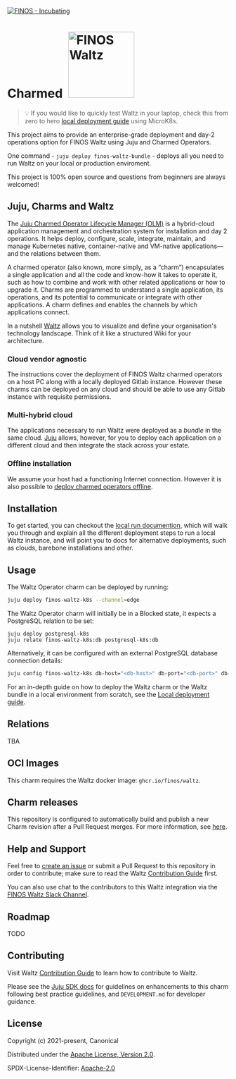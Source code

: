 [![FINOS - Incubating](https://cdn.jsdelivr.net/gh/finos/contrib-toolbox@master/images/badge-incubating.svg)](https://finosfoundation.atlassian.net/wiki/display/FINOS/Incubating)
# Charmed &nbsp;<img src="https://user-images.githubusercontent.com/5586487/152134303-f3a34f04-d459-4581-87df-cbd0d8e6a29f.png" alt="FINOS Waltz" width="150"/>

> 💡 If you would like to quickly test Waltz in your laptop, check this from zero to hero [local deployment guide](TODO) using MicroK8s. 

This project aims to provide an enterprise-grade deployment and day-2 operations option for FINOS Waltz using Juju and Charmed Operators.

One command - `juju deploy finos-waltz-bundle` - deploys all you need to run Waltz on your local or production enviroment. 

This project is 100% open source and questions from beginners are always welcomed!

## Juju, Charms and Waltz

The [Juju Charmed Operator Lifecycle Manager (OLM)](https://juju.is/docs/olm) is a hybrid-cloud application management and orchestration system for installation and day 2 operations. It helps deploy, configure, scale, integrate, maintain, and manage Kubernetes native, container-native and VM-native applications—and the relations between them.

A charmed operator (also known, more simply, as a “charm”) encapsulates a single application and all the code and know-how it takes to operate it, such as how to combine and work with other related applications or how to upgrade it. Charms are programmed to understand a single application, its operations, and its potential to communicate or integrate with other applications. A charm defines and enables the channels by which applications connect.

In a nutshell [Waltz](https://github.com/finos/waltz) allows you to visualize and define your organisation's technology landscape. Think of it like a structured Wiki for your architecture.

### Cloud vendor agnostic

The instructions cover the deployment of FINOS Waltz charmed operators on a host PC along with a locally deployed Gitlab instance. However these charms can be deployed on any cloud and should be able to use any Gitlab instance with requisite permissions.

### Multi-hybrid cloud

The applications necessary to run Waltz were deployed as a _bundle_ in the same cloud. [Juju](https://juju.is/) allows, however, for you to deploy each application on a different cloud and then integrate the stack across your estate.

### Offline installation

We assume your host had a functioning Internet connection. However it is also possible to [deploy charmed operators offline](https://juju.is/docs/olm/working-offline).

## Installation
To get started, you can checkout the [local run documention](docs/LocalDeployment.md), which will walk you through and explain all the different deployment steps to run a local Waltz instance, and will point you to docs for alternative deployments, such as clouds, barebone installations and other.

## Usage

The Waltz Operator charm can be deployed by running:

```bash
juju deploy finos-waltz-k8s --channel=edge
```

The Waltz Operator charm will initially be in a Blocked state, it expects a PostgreSQL relation to be set:

```
juju deploy postgresql-k8s
juju relate finos-waltz-k8s:db postgresql-k8s:db
```

Alternatively, it can be configured with an external PostgreSQL database connection details:

```bash
juju config finos-waltz-k8s db-host="<db-host>" db-port="<db-port>" db-name="<db-name>" db-username="<db-username>" db-password="<db-password>"
```

For an in-depth guide on how to deploy the Waltz charm or the Waltz bundle in a local environment from scratch, see the [Local deployment guide](doc/LocalDeployment.md).

## Relations

TBA

## OCI Images

This charm requires the Waltz docker image: ``ghcr.io/finos/waltz``.

## Charm releases

This repository is configured to automatically build and publish a new Charm revision after a Pull Request merges. For more information, see [here](docs/CharmPublishing.md).

## Help and Support

Feel free to [create an issue](https://github.com/finos/waltz-integration-juju/issues/new/choose) or submit a Pull Request to this repository in order to contribute; make sure to read the Waltz [Contribution Guide](https://github.com/finos/waltz/blob/master/CONTRIBUTING.md) first.

You can also use chat to the contributors to this Waltz integration via the [FINOS Waltz Slack Channel](https://finos-lf.slack.com/archives/C01S1D746TW).

## Roadmap

TODO

## Contributing

Visit Waltz [Contribution Guide](https://github.com/finos/waltz/blob/master/CONTRIBUTING.md) to learn how to contribute to Waltz.

Please see the [Juju SDK docs](https://juju.is/docs/sdk) for guidelines on enhancements to this charm following best practice guidelines, and `DEVELOPMENT.md` for developer guidance.

## License

Copyright (c) 2021-present, Canonical

Distributed under the [Apache License, Version 2.0](http://www.apache.org/licenses/LICENSE-2.0).

SPDX-License-Identifier: [Apache-2.0](https://spdx.org/licenses/Apache-2.0)
